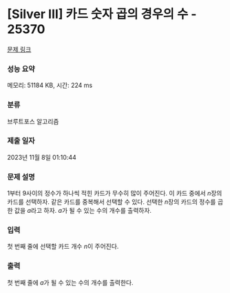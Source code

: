 # [Silver III] 카드 숫자 곱의 경우의 수 - 25370 

[문제 링크](https://www.acmicpc.net/problem/25370) 

### 성능 요약

메모리: 51184 KB, 시간: 224 ms

### 분류

브루트포스 알고리즘

### 제출 일자

2023년 11월 8일 01:10:44

### 문제 설명

<p>1부터 9사이의 정수가 하나씩 적힌 카드가 무수히 많이 주어진다. 이 카드 중에서 <em>n</em>장의 카드를 선택하자. 같은 카드를 중복해서 선택할 수 있다. 선택한 <em>n</em>장의 카드의 정수를 곱한 값을 <em>a</em>라고 하자. <em>a</em>가 될 수 있는 수의 개수를 출력하자.</p>

### 입력 

 <p>첫 번째 줄에 선택할 카드 개수 <em>n</em>이 주어진다.</p>

### 출력 

 <p>첫 번째 줄에 <em>a</em>가 될 수 있는 수의 개수를 출력한다.</p>

